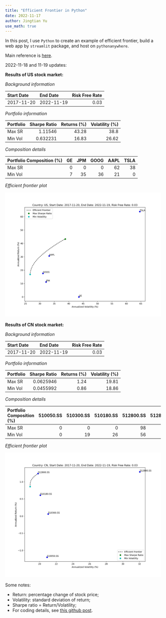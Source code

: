 ```yaml
---
title: "Efficient Frontier in Python"
date: 2022-11-17
author: Jingtian Yu
use_math: true
---
```


In this post, I use `Python` to create an example of efficient frontier, build a web app by `streamlit` package, and host on `pythonanywhere`.

Main reference is [here](https://www.youtube.com/watch?v=Isutk-wqJfE).

2022-11-18 and 11-19 updates:

**Results of US stock market:**

*Background information*

| Start Date   | End Date   |   Risk Free Rate |
|:-------------|:-----------|-----------------:|
| 2017-11-20   | 2022-11-19 |             0.03 |

*Portfolio information*

| Portfolio   |   Sharpe Ratio |   Returns (%) |   Volatility (%) |
|:------------|---------------:|--------------:|-----------------:|
| Max SR      |       1.11546  |         43.28 |            38.8  |
| Min Vol     |       0.632231 |         16.83 |            26.62 |


*Composition details*

| Portfolio Composition (%)   |   GE |   JPM |   GOOG |   AAPL |   TSLA |
|:----------------------------|-----:|------:|-------:|-------:|-------:|
| Max SR                      |    0 |     0 |      0 |     62 |     38 |
| Min Vol                     |    7 |    35 |     36 |     21 |      0 |

*Efficient frontier plot*

![](https://github.com/yu-jingtian/yu-jingtian.github.io/blob/master/_plots/EF_plot_US.jpg)


**Results of CN stock market:**

*Background information*

| Start Date   | End Date   |   Risk Free Rate |
|:-------------|:-----------|-----------------:|
| 2017-11-20   | 2022-11-19 |             0.03 |

*Portfolio information*

| Portfolio   |   Sharpe Ratio |   Returns (%) |   Volatility (%) |
|:------------|---------------:|--------------:|-----------------:|
| Max SR      |      0.0625946 |          1.24 |            19.81 |
| Min Vol     |      0.0455992 |          0.86 |            18.86 |

*Composition details*

| Portfolio Composition (%)   |   510050.SS |   510300.SS |   510180.SS |   512800.SS |   512880.SS |
|:----------------------------|------------:|------------:|------------:|------------:|------------:|
| Max SR                      |           0 |           0 |           0 |          98 |           2 |
| Min Vol                     |           0 |          19 |          26 |          56 |           0 |

*Efficient frontier plot*

![](https://github.com/yu-jingtian/yu-jingtian.github.io/blob/master/_plots/EF_plot_CN.jpg)

Some notes:
- Return: percentage change of stock price;
- Volatility: standard deviation of return;
- Sharpe ratio = Return/Volatility;
- For coding details, see [this github post](https://github.com/yu-jingtian/fin_py/blob/main/eff_front.ipynb).